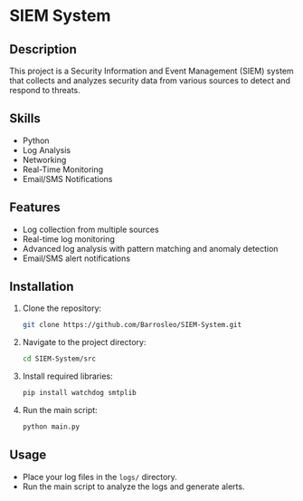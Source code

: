 # SIEM System

## Description
This project is a Security Information and Event Management (SIEM) system that collects and analyzes security data from various sources to detect and respond to threats.

## Skills
- Python
- Log Analysis
- Networking
- Real-Time Monitoring
- Email/SMS Notifications

## Features
- Log collection from multiple sources
- Real-time log monitoring
- Advanced log analysis with pattern matching and anomaly detection
- Email/SMS alert notifications

## Installation
1. Clone the repository:
    ```bash
    git clone https://github.com/Barrosleo/SIEM-System.git
    ```
2. Navigate to the project directory:
    ```bash
    cd SIEM-System/src
    ```
3. Install required libraries:
    ```bash
    pip install watchdog smtplib
    ```
4. Run the main script:
    ```bash
    python main.py
    ```

## Usage
- Place your log files in the `logs/` directory.
- Run the main script to analyze the logs and generate alerts.
